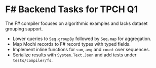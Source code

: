 # F# Backend Tasks for TPCH Q1

The F# compiler focuses on algorithmic examples and lacks dataset grouping support.

- Lower queries to `Seq.groupBy` followed by `Seq.map` for aggregation.
- Map Mochi records to F# record types with typed fields.
- Implement inline functions for `sum`, `avg` and `count` over sequences.
- Serialize results with `System.Text.Json` and add tests under `tests/compiler/fs`.
